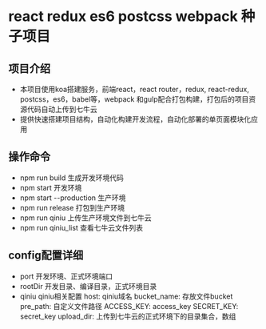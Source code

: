 react redux es6 postcss webpack 种子项目
=========

项目介绍
-------

+ 本项目使用koa搭建服务，前端react，react router，redux, react-redux, postcss，es6，babel等，webpack 和gulp配合打包构建，打包后的项目资源代码自动上传到七牛云
+ 提供快速搭建项目结构，自动化构建开发流程，自动化部署的单页面模块化应用

操作命令
-------

+ npm run build 生成开发环境代码
+ npm start 开发环境
+ npm start --production 生产环境
+ npm run release 打包到生产环境
+ npm run qiniu 上传生产环境文件到七牛云
+ npm run qiniu_list 查看七牛云文件列表

config配置详细
-------

+ port 开发环境、正式环境端口
+ rootDir 开发目录、编译目录，正式环境目录
+ qiniu qiniu相关配置
    host: qiniu域名
    bucket_name: 存放文件bucket
    pre_path: 自定义文件路径
    ACCESS_KEY: access_key
    SECRET_KEY: secret_key
    upload_dir: 上传到七牛云的正式环境下的目录集合，数组
